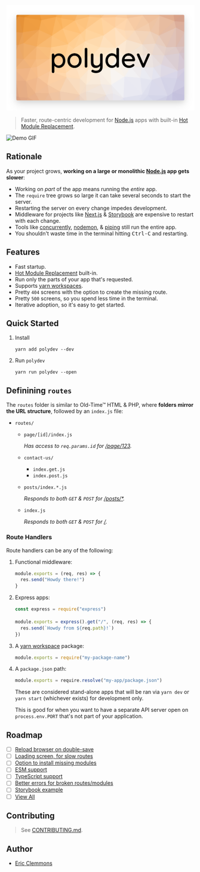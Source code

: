 ![polydev](/logo.png)

> Faster, route-centric development for [Node.js][node] apps with built-in
> [Hot Module Replacement][hmr].

![Demo GIF](/polydev.gif)

## Rationale

As your project grows, **working on a large or monolithic [Node.js][node] app gets slower**:

- Working on _part_ of the app means running the _entire_ app.
- The `require` tree grows so large it can take several seconds to start the server.
- Restarting the server on every change impedes development.
- Middleware for projects like [Next.js][next] & [Storybook][storybook] are expensive
  to restart with each change.
- Tools like [concurrently][concurrently], [nodemon][nodemon], & [piping][piping] still
  run the entire app.
- You shouldn't waste time in the terminal hitting <kbd>Ctrl-C</kbd> and restarting.

## Features

- Fast startup.
- [Hot Module Replacement][hmr] built-in.
- Run only the parts of your app that's requested.
- Supports [yarn workspaces][workspaces].
- Pretty `404` screens with the option to create the missing route.
- Pretty `500` screens, so you spend less time in the terminal.
- Iterative adoption, so it's easy to get started.

## Quick Started

1. Install

   ```shell
   yarn add polydev --dev
   ```

2. Run `polydev`

   ```shell
   yarn run polydev --open
   ```

## Definining `routes`

The `routes` folder is similar to Old-Time&trade; HTML & PHP, where
**folders mirror the URL structure**, followed by an `index.js` file:

- `routes/`

  - `page/[id]/index.js`

    _Has access to `req.params.id` for [/page/123](http://localhost:3000/page/123)._

  - `contact-us/`

    - `index.get.js`
    - `index.post.js`

  - `posts/index.*.js`

    _Responds to both `GET` & `POST` for [/posts/\*](http://localhost:3000/posts)._

  - `index.js`

    _Responds to both `GET` & `POST` for [/](http://localhost:3000/)._

### Route Handlers

Route handlers can be any of the following:

1. Functional middleware:

   ```js
   module.exports = (req, res) => {
     res.send("Howdy there!")
   }
   ```

2. Express apps:

   ```js
   const express = require("express")

   module.exports = express().get("/", (req, res) => {
     res.send(`Howdy from ${req.path}!`)
   })
   ```

3. A [yarn workspace][workspaces] package:

   ```js
   module.exports = require("my-package-name")
   ```

4. A `package.json` path:

   ```js
   module.exports = require.resolve("my-app/package.json")
   ```

   These are considered stand-alone apps that will be ran via `yarn dev` or `yarn start` (whichever exists) for development only.

   This is good for when you want to have a separate API server open on `process.env.PORT` that's not part of your application.

## Roadmap

- [ ] [Reload browser on double-save](/../../issues/1)
- [ ] [Loading screen, for slow routes](/../../issues/2)
- [ ] [Option to install missing modules](/../../issues/3)
- [ ] [ESM support](/../../issues/4)
- [ ] [TypeScript support](/../../issues/5)
- [ ] [Better errors for broken routes/modules](/../../issues/6)
- [ ] [Storybook example](/../../issues/7)
- [ ] [View All][issues]

## Contributing

> See [CONTRIBUTING.md](/CONTRIBUTING.md).

## Author

- [Eric Clemmons][twitter]

[concurrently]: https://github.com/kimmobrunfeldt/concurrently
[hmr]: https://github.com/sidorares/hot-module-replacement
[issues]: https://github.com/ericclemmons/polydev/issues?q=is%3Aissue+is%3Aopen+sort%3Aupdated-desc
[next]: https://github.com/zeit/next.js/
[node]: https://nodejs.org/
[nodemon]: https://github.com/remy/nodemon
[piping]: https://www.npmjs.com/package/piping
[storybook]: https://github.com/storybooks/storybook
[twitter]: https://twitter.com/ericclemmons
[workspaces]: https://yarnpkg.com/en/docs/workspaces
